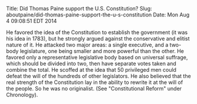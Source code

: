 Title: Did Thomas Paine support the U.S. Constitution?
Slug: aboutpaine/did-thomas-paine-support-the-u-s-constitution
Date: Mon Aug  4 09:08:51 EDT 2014

   He favored the idea of the Constitution to establish the government (it
   was his idea in 1783), but he strongly argued against the conservative and
   elitist nature of it.  He attacked two major areas: a single executive,
   and a two-body legislature, one being smaller and more powerful than the
   other. He favored only a representative legislative body based on
   universal suffrage, which should be divided into two, then have separate
   votes taken and combine the total. He scoffed at the idea that 50
   privileged men could defeat the will of the hundreds of other legislators.
   He also believed that the real strength of the Constitution lay in the
   ability to rewrite it at the will of the people. So he was no originalist.
   (See "Constitutional Reform" under Chronology).
